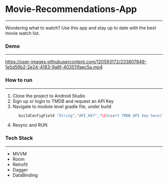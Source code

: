 # Movie-Recommendations-App
---
Wondering what to watch? Use this app and stay up to date with the best movie watch list.

### Demo
---

https://user-images.githubusercontent.com/120593172/233807849-1e5d59b2-2e24-4183-9a8f-403511faec5a.mp4


### How to run
---
1. Clone the project to Android Studio
2. Sign up or login to TMDB and request an API Key
3. Navigate to module level gradle file, under build

```Groovy
      buildConfigField "String","API_KEY","\(Insert TMDB API key here)"\""
```

4. Resync and RUN


### Tech Stack
---
- MVVM
- Room
- Retrofit
- Dagger
- DataBinding
